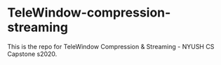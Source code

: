 # TeleWindow-compression-streaming
This is the repo for TeleWindow Compression &amp; Streaming - NYUSH CS Capstone s2020.

